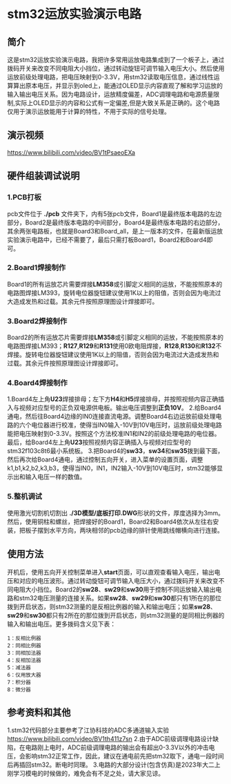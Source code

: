# stm32运放实验演示电路
## 简介
这是stm32运放实验演示电路，我把许多常用运放电路集成到了一个板子上，通过拨码开关来改变不同电阻大小挡位，通过转动旋钮可调节输入电压大小。然后使用运放前级处理电路，把电压映射到0-3.3V，用stm32读取电压信息，通过线性运算算出原本电压，并显示到oled上，能通过OLED显示内容直观了解和学习运放的输入输出电压关系。因为电路设计，运放精度偏差，ADC调理电路和电源质量限制,实际上OLED显示的内容和公式有一定偏差,但是大致关系是正确的。这个电路仅用于演示运放能用于计算的特性，不用于实际的信号处理。
## 演示视频
https://www.bilibili.com/video/BV1tPsaeoEXa
## 硬件组装调试说明
### 1.PCB打板
pcb文件位于 **./pcb** 文件夹下，内有5张pcb文件，Board1是最终版本电路的左边部分，Board2是最终版本电路的中间部分，Board4是最终版本电路的右边部分，其余两张电路板，也就是Board3和Board_all，是上一版本的文件，在最新版运放实验演示电路中，已经不需要了，最后只需打板Board1，Board2和Board4即可。
### 2.Board1焊接制作
Board1的所有运放芯片需要焊接**LM358**或引脚定义相同的运放，不能按照原本的电路图焊接LM393，旋转电位器旋钮建议使用1K以上的阻值，否则会因为电流过大造成发热和过载。其余元件按照原理图设计焊接即可。
### 3.Board2焊接制作
Board2的所有运放芯片需要焊接**LM358**或引脚定义相同的运放，不能按照原本的电路图焊接LM393；**R127**,**R129**和**R131**使用0欧电阻焊接，**R128**,**R130**和**R132**不焊接。旋转电位器旋钮建议使用1K以上的阻值，否则会因为电流过大造成发热和过载。其余元件按照原理图设计焊接即可。
### 4.Board4焊接制作
1.Board4左上角**U23**焊接排母；左下方**H4**和**H5**焊接排母，并按照视频内容正确插入与视频对应型号的正负双电源供电板。输出电压调整到**正负10V**。
2.给Board4通电，然后往Board4边缘的IN0连接直流电源。调整Board4右边运放前级处理电路的六个电位器进行校准，使得当IN0输入-10V到10V电压时，运放前级处理电路能把电压映射到0-3.3V。按照这个方法校准IN1和IN2的前级处理电路的电位器。最后，给Board4左上角**U23**按照视频内容正确插入与视频对应型号的stm32f103c8t6最小系统板。
3.把Board4的**sw33**，**sw34**和**sw35**拨到最下面，然后再次给Board4通电，通过控制五向开关，进入菜单的设置页面，调整k1,b1,k2,b2,k3,b3，使得当IN0，IN1，IN2输入-10V到10V电压时，stm32能够显示出和输入电压一样的数值。
### 5.整机调试
使用激光切割机切割出 **./3D模型/底板打印.DWG**形状的文件，厚度选择为3mm。然后，使用铜柱和螺丝，把焊接好的Board1，Board2和Board4依次从左往右安装，把板子摆到水平方向，两块相邻的pcb边缘的排针使用跳线帽横向进行连接。
## 使用方法
开机后，使用五向开关控制菜单进入**start**页面，可以直观查看输入电压，输出电压和对应的电压波形。通过转动旋钮可调节输入电压大小，通过拨码开关来改变不同电阻大小挡位。Board2的**sw28**、**sw29**和**sw30**用于控制不同运放输入输出电路和stm32电压测量的连接关系。如果**sw28**、**sw29**和**sw30**都只有1所在的那位拨到开启状态，则stm32测量的是反相比例器的输入和输出电压；如果**sw28**、**sw29**和**sw30**都只有2所在的那位拨到开启状态，则stm32测量的是同相比例器的输入和输出电压。更多拨码含义见下表：
```
1：反相比例器
2：同相比例器
3：同相加法器
4：反相加法器
5：减法器
6：仪用放大器
7：积分器
8：微分器
```
## 参考资料和其他
1.stm32代码部分主要参考了江协科技的ADC多通道输入实验
https://www.bilibili.com/video/BV1th411z7sn
2.由于ADC前级调理电路设计缺陷，在电路刚上电时，ADC前级调理电路的输出会有超出0-3.3V以外的冲击电压，会影响stm32正常工作，因此，建议在通电前先把stm32取下，通电一段时间后再插回stm32。断电时同理。
3.电路的大部分设计(包含仿真)是2023年大二上刚学习模电的时候做的，难免会有不足之处，请大家见谅。